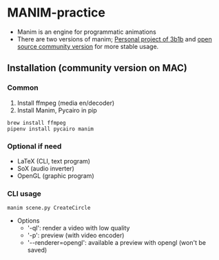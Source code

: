 # MANIM-practice
- Manim is an engine for programmatic animations
- There are two versions of manim; [Personal project of 3b1b](https://github.com/3b1b/manim) and [open source community version](https://github.com/ManimCommunity/manim/) for more stable usage.

## Installation (community version on MAC)
### Common
1. Install ffmpeg (media en/decoder)
2. Install Manim, Pycairo in pip

```shell
brew install ffmpeg
pipenv install pycairo manim
```

### Optional if need
- LaTeX (CLI, text program)
- SoX (audio inverter)
- OpenGL (graphic program)

### CLI usage
```shell
manim scene.py CreateCircle
```
- Options
    - '-ql': render a video with low quality
    - '-p': preview (with video encoder)
    - '--renderer=opengl': available a preview with opengl (won't be saved)